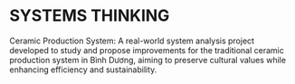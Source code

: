# SYSTEMS THINKING
Ceramic Production System: A real-world system analysis project developed to study and propose improvements for the traditional ceramic production system in Bình Dương, aiming to preserve cultural values while enhancing efficiency and sustainability.
